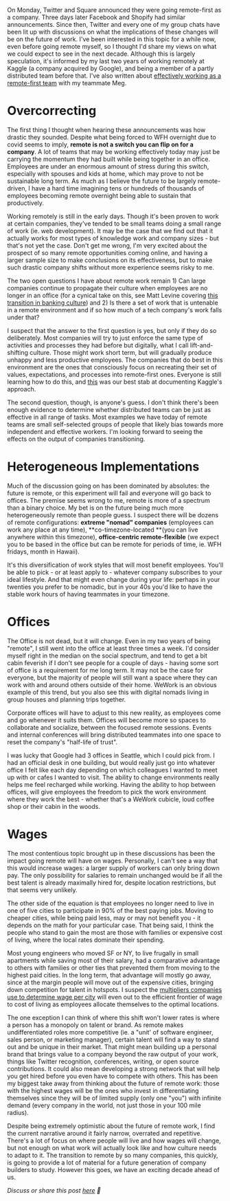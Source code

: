 On Monday, Twitter and Square announced they were going remote-first as a company. Three days later Facebook and Shopify had similar announcements.  Since then, Twitter and every one of my group chats have been lit up with discussions on what the implications of these changes will be on the future of work. I've been interested in this topic for a while now, even before going remote myself, so I thought I'd share my views on what we could expect to see in the next decade. Although this is largely speculation, it's informed by my last two years of working remotely at Kaggle (a company acquired by Google), and being a member of a partly distributed team before that. I've also written about [effectively working as a remote-first team](/writing/wfh) with my teammate Meg.

# Overcorrecting

The first thing I thought when hearing these announcements was how drastic they sounded. Despite what being forced to WFH overnight due to covid seems to imply, **remote is not a switch you can flip on for a company**. A lot of teams that may be working effectively today may just be carrying the momentum they had built while being together in an office. Employees are under an enormous amount of stress during this switch, especially with spouses and kids at home, which may prove to not be sustainable long term. As much as I believe the future to be largely remote-driven, I have a hard time imagining tens or hundreds of thousands of employees becoming remote overnight being able to sustain that productively.

Working remotely is still in the early days. Though it's been proven to work at certain companies, they've tended to be small teams doing a small range of work (ie. web development). It may be the case that we find out that it actually works for most types of knowledge work and company sizes - but that's not yet the case. Don't get me wrong, I'm very excited about the prospect of so many remote opportunities coming online, and having a larger sample size to make conclusions on its effectiveness, but to make such drastic company shifts without more experience seems risky to me.

The two open questions I have about remote work remain 1) Can large companies continue to propagate their culture when employees are no longer in an office (for a cynical take on this, see Matt Levine covering [this transition in banking culture](https://www.bloomberg.com/opinion/articles/2020-05-21/too-much-money-can-be-bad-for-banks)) and 2) Is there a set of work that is untenable in a remote environment and if so how much of a tech company's work falls under that?

I suspect that the answer to the first question is yes, but only if they do so deliberately. Most companies will try to just enforce the same type of activities and processes they had before but digitally, what I call lift-and-shifting culture. Those might work short term, but will gradually produce unhappy and less productive employees. The companies that do best in this environment are the ones that consciously focus on recreating their set of values, expectations, and processes into remote-first ones. Everyone is still learning how to do this, and [this](/writing/wfh) was our best stab at documenting Kaggle's approach.

The second question, though, is anyone's guess. I don't think there's been enough evidence to determine whether distributed teams can be just as effective in all range of tasks. Most examples we have today of remote teams are small self-selected groups of people that likely bias towards more independent and effective workers. I'm looking forward to seeing the effects on the output of companies transitioning.

# Heterogeneous Implementations

Much of the discussion going on has been dominated by absolutes: the future is remote, or this experiment will fail and everyone will go back to offices. The premise seems wrong to me, remote is more of a spectrum than a binary choice. My bet is on the future being much more heterogeneously remote than people guess. I suspect there will be dozens of remote configurations: **extreme "nomad" companies** (employees can work any place at any time), **co-timezone-located **(you can live anywhere within this timezone), **office-centric remote-flexible** (we expect you to be based in the office but can be remote for periods of time, ie. WFH fridays, month in Hawaii).

It's this diversification of work styles that will most benefit employees. You'll be able to pick - or at least apply to - whatever company subscribes to your ideal lifestyle. And that might even change during your life: perhaps in your twenties you prefer to be nomadic, but in your 40s you'd like to have the stable work hours of having teammates in your timezone.

# Offices

The Office is not dead, but it will change. Even in my two years of being "remote", I still went into the office at least three times a week. I'd consider myself right in the median on the social spectrum, and tend to get a bit cabin feverish if I don't see people for a couple of days - having some sort of office is a requirement for me long term. It may not be the case for everyone, but the majority of people will still want a space where they can work with and around others outside of their home. WeWork is an obvious example of this trend, but you also see this with digital nomads living in group houses and planning trips together.

Corporate offices will have to adjust to this new reality, as employees come and go whenever it suits them. Offices will become more so spaces to collaborate and socialize, between the focused remote sessions. Events and internal conferences will bring distributed teammates into one space to reset the company's "half-life of trust".

I was lucky that Google had 3 offices in Seattle, which I could pick from. I had an official desk in one building, but would really just go into whatever office I felt like each day depending on which colleagues I wanted to meet up with or cafes I wanted to visit. The ability to change environments really helps me feel recharged while working. Having the ability to hop between offices, will give employees the freedom to pick the work environment where they work the best - whether that's a WeWork cubicle, loud coffee shop or their cabin in the woods.

# Wages
The most contentious topic brought up in these discussions has been the impact going remote will have on wages. Personally, I can't see a way that this would increase wages: a larger supply of workers can only bring down pay. The only possibility for salaries to remain unchanged would be if all the best talent is already maximally hired for, despite location restrictions, but that seems very unlikely. 

The other side of the equation is that employees no longer need to live in one of five cities to participate in 90% of the best paying jobs. Moving to cheaper cities, while being paid less, may or may not benefit you - it depends on the math for your particular case. That being said, I think the people who stand to gain the most are those with families or expensive cost of living, where the local rates dominate their spending.

Most young engineers who moved SF or NY, to live frugally in small apartments while saving most of their salary, had a comparative advantage to others with families or other ties that prevented them from moving to the highest paid cities. In the long term, that advantage will mostly go away, since at the margin people will move out of the expensive cities, bringing down competition for talent in hotspots. I suspect the [multipliers companies use to determine wage per city](https://twitter.com/tanayj/status/1263582314681917442) will even out to the efficient frontier of wage to cost of living as employees allocate themselves to the optimal locations.

The one exception I can think of where this shift won't lower rates is where a person has a monopoly on talent or brand. As remote makes undifferentiated roles more competitive (ie. a "unit' of software engineer, sales person, or marketing manager), certain talent will find a way to stand out and be unique in their market. That might mean building up a personal brand that brings value to a company beyond the raw output of your work, things like Twitter recognition, conferences, writing, or open source contributions. It could also mean developing a strong network that will help you get hired before you even have to compete with others. This has been my biggest take away from thinking about the future of remote work: those with the highest wages will be the ones who invest in differentiating themselves since they will be of limited supply (only one "you") with infinite demand (every company in the world, not just those in your 100 mile radius).

Despite being extremely optimistic about the future of remote work, I find the current narrative around it fairly narrow, overrated and repetitive. There's a lot of focus on where people will live and how wages will change, but not enough on what work will actually look like and how culture needs to adapt to it. The transition to remote by so many companies, this quickly, is going to provide a lot of material for a future generation of company builders to study. However this goes, we have an exciting decade ahead of us.

*Discuss or share this post [here](https://twitter.com/vimota/status/1264619037859786752) 🙌*